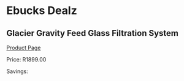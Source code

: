 
# Ebucks Dealz
## Glacier Gravity Feed Glass Filtration System
[Product Page](https://www.ebucks.com/web/shop/productSelected.do?prodId=183263751&catId=704988430)

Price: R1899.00

Savings: 


	